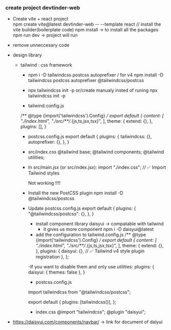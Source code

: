 ### create project devtinder-web
- Create vite + react project       
    npm create vite@latest devtinder-web -- --template react  // install the vite builder(boilerplate code)
    npm install -> to install all the packages
    npm run dev -> project will run
- remove unneccesary code
- design library 
  - tailwind : css framework
    - npm i -D tailwindcss postcss autoprefixer / for v4 npm install -D tailwindcss postcss autoprefixer @tailwindcss/postcss
    - npx tailwindcss init -p
    or/create manualy insted of runing npx tailwindcss init -p

    - tailwind.config.js

    /** @type {import('tailwindcss').Config} */
    export default {
      content: [
        "./index.html",
        "./src/**/*.{js,ts,jsx,tsx}",
      ],
      theme: {
        extend: {},
      },
      plugins: [],
    }

    - postcss.config.js
      export default {
        plugins: {
          tailwindcss: {},
          autoprefixer: {},
        },
      }

    - src/index.css
      @tailwind base;
      @tailwind components;
      @tailwind utilities;

    - In src/main.jsx (or src/index.jsx):
      import "./index.css"; // ✅ Import Tailwind styles

      Not working !!!!
    - Install the new PostCSS plugin
      npm install -D @tailwindcss/postcss

    - Update postcss.config.js
      export default {
        plugins: {
          "@tailwindcss/postcss": {},
        },
      }


      - install component library
        daisyui -> compatable with tailwind
        - it gives us more component
      npm i -D daisyui@latest
      - add the configuration to tailwind.config.js
        /** @type {import('tailwindcss').Config} */
        export default {
          content: [
            "./index.html",
            "./src/**/*.{js,ts,jsx,tsx}",
          ],
          theme: {
            extend: {},
          },
          plugins: {
            daisyui: {}, // ✅ Tailwind v4 style plugin registration
          },
        };

      -If you want to disable them and only use utilities:
      plugins: {
        daisyui: { themes: false },
      }

      - postcss.config.js

      import tailwindcss from "@tailwindcss/postcss";

      export default {
        plugins: [tailwindcss()],
      };

      - index.css
        @import "tailwindcss";
        @plugin "daisyui";

- https://daisyui.com/components/navbar/ -> link for document of daiyui


